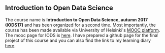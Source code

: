 ## Introduction to Open Data Science

The course name is **Introduction to Open Data Science, autumn 2017 (IODS17)** and has been organized for a second time. Most importantly, the course has been made available via University of Helsinki's [MOOC platform](https://mooc.helsinki.fi). The mooc page for IODS is [here](https://mooc.helsinki.fi/course/view.php?id=92). I have prepared a github page for the final project of this course and you can also find the link to my learning diary [here](https://kisun.github.io/IODS-final/).